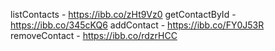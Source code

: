 listContacts - https://ibb.co/zHt9Vz0
getContactById - https://ibb.co/345cKQ6
addContact - https://ibb.co/FY0J53R
removeContact - https://ibb.co/rdzrHCC